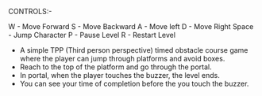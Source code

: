 CONTROLS:-

W - Move Forward
S - Move Backward
A - Move left
D - Move Right
Space - Jump Character
P - Pause Level
R - Restart Level

* A simple TPP (Third person perspective) timed obstacle course game where the player can jump through platforms and avoid boxes.
* Reach to the top of the platform and go through the portal.
* In portal, when the player touches the buzzer, the level ends.
* You can see your time of completion before the you touch the buzzer.
